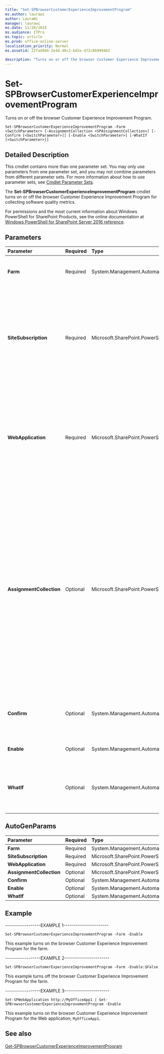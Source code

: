 ```yaml
---
title: "Set-SPBrowserCustomerExperienceImprovementProgram"
ms.author: laurawi
author: LauraWi
manager: laurawi
ms.date: 11/20/2015
ms.audience: ITPro
ms.topic: article
ms.prod: office-online-server
localization_priority: Normal
ms.assetid: 22fad9d4-2e44-40c2-b42e-472c86999462

description: "Turns on or off the browser Customer Experience Improvement Program."
---
```


# Set-SPBrowserCustomerExperienceImprovementProgram

Turns on or off the browser Customer Experience Improvement Program.
  
```
Set-SPBrowserCustomerExperienceImprovementProgram -Farm <SwitchParameter> [-AssignmentCollection <SPAssignmentCollection>] [-Confirm [<SwitchParameter>]] [-Enable <SwitchParameter>] [-WhatIf [<SwitchParameter>]]
```

## Detailed Description

This cmdlet contains more than one parameter set. You may only use parameters from one parameter set, and you may not combine parameters from different parameter sets. For more information about how to use parameter sets, see [Cmdlet Parameter Sets](https://go.microsoft.com/fwlink/?LinkID=187810).
  
The **Set-SPBrowserCustomerExperienceImprovementProgram** cmdlet turns on or off the browser Customer Experience Improvement Program for collecting software quality metrics. 
  
For permissions and the most current information about Windows PowerShell for SharePoint Products, see the online documentation at [Windows PowerShell for SharePoint Server 2016 reference](https://go.microsoft.com/fwlink/p/?LinkId=671715).
  
## Parameters

|**Parameter**|**Required**|**Type**|**Description**|
|:-----|:-----|:-----|:-----|
|**Farm** <br/> |Required  <br/> |System.Management.Automation.SwitchParameter  <br/> |Sets the farm to be included in the Customer Experience Improvement Program.  <br/> The default value is **True**.  <br/> |
|**SiteSubscription** <br/> |Required  <br/> |Microsoft.SharePoint.PowerShell.SPSiteSubscriptionPipeBind  <br/> |Sets the Customer Experience Improvement Program opt-in state for the specified site subscription.  <br/> The type must be a valid URL, in the form http://server_name; a valid GUID, in the form 12345678-90ab-cdef-1234-567890bcdefgh; a valid name of a site subscription (for example, SiteSubscription1); or an instance of a valid **SiteSubscription** object.  <br/> |
|**WebApplication** <br/> |Required  <br/> |Microsoft.SharePoint.PowerShell.SPWebApplicationPipeBind  <br/> |Sets the Customer Experience Improvement Program opt-in state for the specified SharePoint Web application.  <br/> The type must be a valid URL, in the form http://server_name; a valid GUID, in the form 12345678-90ab-cdef-1234-567890bcdefgh; a valid name of SharePoint Web application (for example, MyOfficeApp1); or an instance of a valid **SPWebApplication** object.  <br/> |
|**AssignmentCollection** <br/> |Optional  <br/> |Microsoft.SharePoint.PowerShell.SPAssignmentCollection  <br/> |Manages objects for the purpose of proper disposal. Use of objects, such as **SPWeb** or **SPSite**, can use large amounts of memory and use of these objects in Windows PowerShell scripts requires proper memory management. Using the **SPAssignment** object, you can assign objects to a variable and dispose of the objects after they are needed to free up memory. When **SPWeb**, **SPSite**, or **SPSiteAdministration** objects are used, the objects are automatically disposed of if an assignment collection or the **Global** parameter is not used.  <br/> > [!NOTE]> When the **Global** parameter is used, all objects are contained in the global store. If objects are not immediately used, or disposed of by using the **Stop-SPAssignment** command, an out-of-memory scenario can occur.           |
|**Confirm** <br/> |Optional  <br/> |System.Management.Automation.SwitchParameter  <br/> |Prompts you for confirmation before executing the command. For more information, type the following command: **get-help about_commonparameters** <br/> |
|**Enable** <br/> |Optional  <br/> |System.Management.Automation.SwitchParameter  <br/> |Turns on the browser Customer Experience Improvement Program. The default value is **True**.  <br/> |
|**WhatIf** <br/> |Optional  <br/> |System.Management.Automation.SwitchParameter  <br/> |Displays a message that describes the effect of the command instead of executing the command. For more information, type the following command: **get-help about_commonparameters** <br/> |
   
## AutoGenParams

|**Parameter**|**Required**|**Type**|**Description**|
|:-----|:-----|:-----|:-----|
|**Farm** <br/> |Required  <br/> |System.Management.Automation.SwitchParameter  <br/> ||
|**SiteSubscription** <br/> |Required  <br/> |Microsoft.SharePoint.PowerShell.SPSiteSubscriptionPipeBind  <br/> ||
|**WebApplication** <br/> |Required  <br/> |Microsoft.SharePoint.PowerShell.SPWebApplicationPipeBind  <br/> ||
|**AssignmentCollection** <br/> |Optional  <br/> |Microsoft.SharePoint.PowerShell.SPAssignmentCollection  <br/> ||
|**Confirm** <br/> |Optional  <br/> |System.Management.Automation.SwitchParameter  <br/> ||
|**Enable** <br/> |Optional  <br/> |System.Management.Automation.SwitchParameter  <br/> ||
|**WhatIf** <br/> |Optional  <br/> |System.Management.Automation.SwitchParameter  <br/> ||
   
## Example

------------------EXAMPLE 1-----------------------
  
```
Set-SPBrowserCustomerExperienceImprovementProgram -Farm -Enable
```

This example turns on the browser Customer Experience Improvement Program for the farm.
  
------------------EXAMPLE 2-----------------------
  
```
Set-SPBrowserCustomerExperienceImprovementProgram -Farm -Enable:$False
```

This example turns off the browser Customer Experience Improvement Program for the farm.
  
------------------EXAMPLE 3-----------------------
  
```
Set-SPWebApplication http://MyOfficeApp1 | Get- SPBrowserCustomerExperienceImprovementProgram -Enable
```

This example turns on the browser Customer Experience Improvement Program for the Web application,  `MyOfficeApp1`.
  
## See also

#### 

[Get-SPBrowserCustomerExperienceImprovementProgram](get-spbrowsercustomerexperienceimprovementprogram.md)

